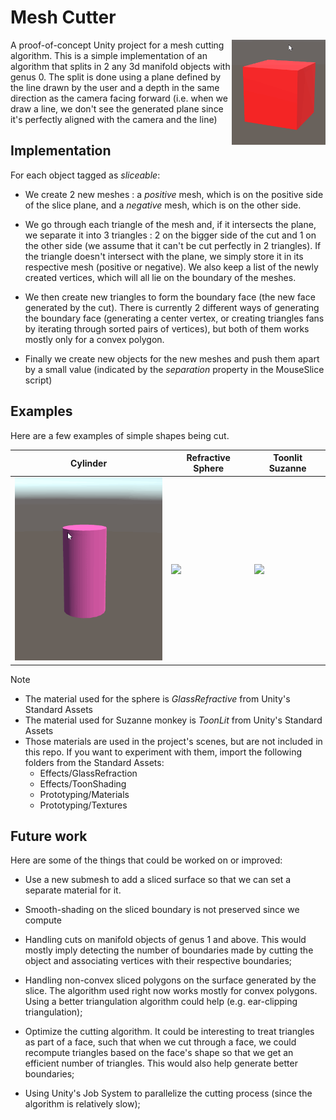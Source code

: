 # Mesh Cutter

<img src="GIFs/Square.gif" align="right" width="150px">

A proof-of-concept Unity project for a mesh cutting algorithm. 
This is a simple implementation of an algorithm that splits in 2 any 3d manifold objects with genus 0.
The split is done using a plane defined by the line drawn by the user and a depth in the same direction as the camera facing forward
(i.e. when we draw a line, we don't see the generated plane since it's perfectly aligned with the camera and the line)


## Implementation

For each object tagged as *sliceable*:

* We create 2 new meshes : a *positive* mesh, which is on the positive side of the slice plane, and a *negative* mesh, which is on the other side.

* We go through each triangle of the mesh and, if it intersects the plane, we separate it into 3 triangles : 2 on the bigger side of the cut and 1 on the other side (we assume that it can't be cut perfectly in 2 triangles).  If the triangle doesn't intersect with the plane, we simply store it in its respective mesh (positive or negative). We also keep a list of the newly created vertices, which will all lie on the boundary of the meshes.

* We then create new triangles to form the boundary face (the new face generated by the cut). There is currently 2 different ways of generating the boundary face (generating a center vertex, or creating triangles fans by iterating through sorted pairs of vertices), but both of them works mostly only for a convex polygon.

* Finally we create new objects for the new meshes and push them apart by a small value (indicated by the *separation* property in the MouseSlice script)


## Examples

Here are a few examples of simple shapes being cut.

| Cylinder  | Refractive Sphere  | Toonlit Suzanne  |
|---|---|---|
|  <img src="GIFs/Cylinder.gif" width="250px"> | <img src="GIFs/Sphere.gif" width="250px"> | <img src="GIFs/Suzanne.gif" width="250px">  |

Note
* The material used for the sphere is _GlassRefractive_ from Unity's Standard Assets
* The material used for Suzanne monkey is _ToonLit_ from Unity's Standard Assets
* Those materials are used in the project's scenes, but are not included in this repo. If you want to experiment with them, import the following folders from the Standard Assets:
  * Effects/GlassRefraction
  * Effects/ToonShading
  * Prototyping/Materials
  * Prototyping/Textures

## Future work

Here are some of the things that could be worked on or improved: 

* Use a new submesh to add a sliced surface so that we can set a separate material for it.

* Smooth-shading on the sliced boundary is not preserved since we compute  

* Handling cuts on manifold objects of genus 1 and above. This would mostly imply detecting the number of boundaries made by cutting the object and associating vertices with their respective boundaries;

* Handling non-convex sliced polygons on the surface generated by the slice. The algorithm used right now works mostly for convex polygons. Using a better triangulation algorithm could help (e.g. ear-clipping triangulation);

* Optimize the cutting algorithm. It could be interesting to treat triangles as part of a face, such that when we cut through a face, we could recompute triangles based on the face's shape so that we get an efficient number of triangles. This would also help generate better boundaries;

* Using Unity's Job System to parallelize the cutting process (since the algorithm is relatively slow);
